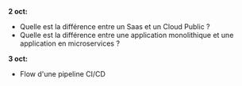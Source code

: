 **2 oct:**
- Quelle est la différence entre un Saas et un Cloud Public ?
- Quelle est la différence entre une application monolithique et une application en microservices ?

**3 oct:**
- Flow d'une pipeline CI/CD